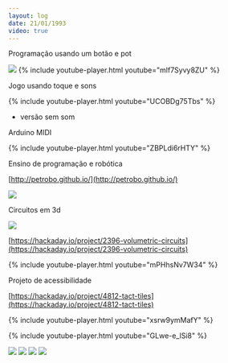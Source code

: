 ```yaml
---
layout: log
date: 21/01/1993
video: true
---
```


Programação usando um botão e pot

![](/assets/gallery/game/img3.webp)
{% include youtube-player.html youtube="mlf7Syvy8ZU" %}

Jogo usando toque e sons

{% include youtube-player.html youtube="UCOBDg75Tbs" %}

 - versão sem som

Arduino MIDI

{% include youtube-player.html youtube="ZBPLdi6rHTY" %}

Ensino de programação e robótica

[http://petrobo.github.io/](http://petrobo.github.io/)

![](/assets/gallery/jifi/img24.webp)

Circuitos em 3d

![](/assets/gallery/volumetric_circuits/img23.webp)

[https://hackaday.io/project/2396-volumetric-circuits](https://hackaday.io/project/2396-volumetric-circuits)

{% include youtube-player.html youtube="mPHhsNv7W34" %}

Projeto de acessibilidade

[https://hackaday.io/project/4812-tact-tiles](https://hackaday.io/project/4812-tact-tiles)

{% include youtube-player.html youtube="xsrw9ymMafY" %}

{% include youtube-player.html youtube="GLwe-e_lSi8" %}

![](/assets/gallery/helena_glove/luva.webp)
![](/assets/gallery/helena_glove/img22.webp)
![](/assets/gallery/helena_glove/img6.webp)
![](/assets/gallery/helena_glove/img7.webp)
